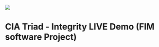 ![](images/Tenable%2BNessus%2Bbanner.png)

# CIA Triad - Integrity LIVE Demo (FIM software Project)
